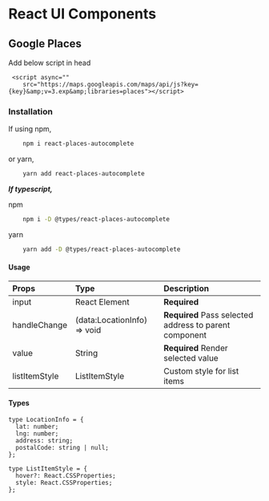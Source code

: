 # React UI Components

## Google Places

Add below script in head

```
 <script async=""
    src="https://maps.googleapis.com/maps/api/js?key={key}&amp;v=3.exp&amp;libraries=places"></script>
```

### Installation

If using npm,

```bash
    npm i react-places-autocomplete
```

or yarn,

```bash
    yarn add react-places-autocomplete
```

**_If typescript,_**

npm

```bash
    npm i -D @types/react-places-autocomplete
```

yarn

```bash
    yarn add -D @types/react-places-autocomplete
```

#### Usage

| Props         | Type                        | Description                                            |
| :------------ | :-------------------------- | :----------------------------------------------------- |
| input         | React Element               | **Required**                                           |
| handleChange  | (data:LocationInfo) => void | **Required** Pass selected address to parent component |
| value         | String                      | **Required** Render selected value                     |
| listItemStyle | ListItemStyle               | Custom style for list items                            |

#### Types

```
type LocationInfo = {
  lat: number;
  lng: number;
  address: string;
  postalCode: string | null;
};

type ListItemStyle = {
  hover?: React.CSSProperties;
  style: React.CSSProperties;
};

```
